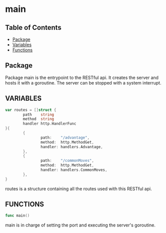 # main

## Table of Contents

- [Package](#package)
- [Variables](#variables)
- [Functions](#functions)

## Package

Package main is the entrypoint to the RESTful api. It creates the server and
hosts it with a goroutine. The server can be stopped with a system
interrupt.

## VARIABLES

```go
var routes = []struct {
        path    string
        method  string
        handler http.HandlerFunc
}{
        {
                path:    "/advantage",
                method:  http.MethodGet,
                handler: handlers.Advantage,
        },
        {
                path:    "/commonMoves",
                method:  http.MethodGet,
                handler: handlers.CommonMoves,
        },
}
```

routes is a structure containing all the routes used with this RESTful api.

## FUNCTIONS

```go
func main()
```

main is in charge of setting the port and executing the server's goroutine.
